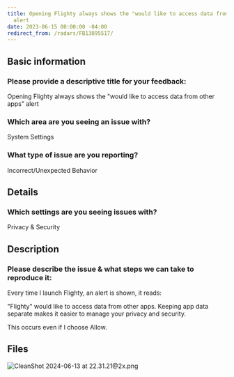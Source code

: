 ```yaml
---
title: Opening Flighty always shows the "would like to access data from other apps"
  alert
date: 2023-06-15 00:00:00 -04:00
redirect_from: /radars/FB13895517/ 
---
```


## Basic information

### Please provide a descriptive title for your feedback:

Opening Flighty always shows the "would like to access data from other apps" alert

### Which area are you seeing an issue with?

System Settings

### What type of issue are you reporting?

Incorrect/Unexpected Behavior

## Details

### Which settings are you seeing issues with?

Privacy & Security

## Description

### Please describe the issue & what steps we can take to reproduce it:

Every time I launch Flighty,  an alert is shown, it reads:

"Flighty" would like to access data from other apps.
Keeping app data separate makes it easier to manage your privacy and security.

This occurs even if I choose Allow.

## Files

![CleanShot 2024-06-13 at 22.31.21@2x.png](/uploads/CleanShot%202024-06-13%20at%2022.31.21@2x.png)